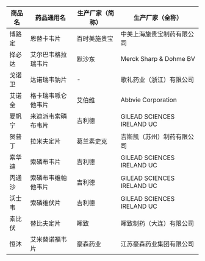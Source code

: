 | 商品名 | 药品通用名 | 生产厂家（简称） | 生产厂家（全称） |
|--------|------------|------------------|------------------|
| 博路定 | 恩替卡韦片 | 百时美施贵宝 | 中美上海施贵宝制药有限公司 |
| 择必达 | 艾尔巴韦格拉瑞韦片 | 默沙东 | Merck Sharp & Dohme BV |
| 戈诺卫 | 达诺瑞韦钠片 | - | 歌礼药业（浙江）有限公司 |
| 艾诺全 | 格卡瑞韦哌仑他韦片 | 艾伯维 | Abbvie Corporation |
| 夏帆宁 | 来迪派韦索磷布韦片 | 吉利德 | GILEAD SCIENCES IRELAND UC |
| 贺普丁 | 拉米夫定片 | 葛兰素史克 | 吉斯凯（苏州）制药有限公司 |
| 索华迪 | 索磷布韦片 | 吉利德 | GILEAD SCIENCES IRELAND UC |
| 丙通沙 | 索磷布韦维帕他韦片 | 吉利德 | GILEAD SCIENCES IRELAND UC |
| 沃士韦 | 索磷维伏片 | 吉利德 | GILEAD SCIENCES IRELAND UC |
| 素比伏 | 替比夫定片 | 晖致 | 晖致制药（大连）有限公司 |
| 恒沐 | 艾米替诺福韦片 | 豪森药业 | 江苏豪森药业集团有限公司 |
